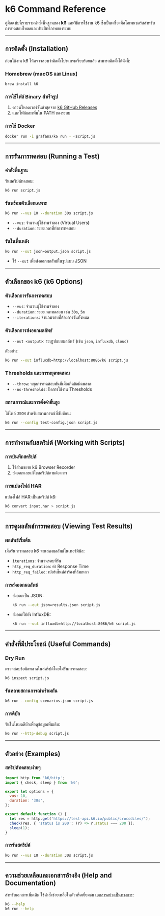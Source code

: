 # k6 Command Reference

คู่มือฉบับนี้รวบรวมคำสั่งพื้นฐานของ **k6** และวิธีการใช้งาน k6 ซึ่งเป็นเครื่องมือโอเพนซอร์สสำหรับการทดสอบโหลดและประสิทธิภาพของระบบ

---

## **การติดตั้ง (Installation)**

ก่อนใช้งาน k6 ให้ตรวจสอบว่าติดตั้งโปรแกรมเรียบร้อยแล้ว สามารถติดตั้งได้ดังนี้:

### **Homebrew (macOS และ Linux)**
```bash
brew install k6
```

### **การใช้ไฟล์ Binary สำเร็จรูป**
1. ดาวน์โหลดเวอร์ชันล่าสุดจาก [k6 GitHub Releases](https://github.com/grafana/k6/releases)
2. แตกไฟล์และเพิ่มใน PATH ของระบบ

### **การใช้ Docker**
```bash
docker run -i grafana/k6 run - <script.js
```

---

## **การรันการทดสอบ (Running a Test)**

### **คำสั่งพื้นฐาน**
รันสคริปต์ทดสอบ:
```bash
k6 run script.js
```

### **รันพร้อมตัวเลือกเฉพาะ**
```bash
k6 run --vus 10 --duration 30s script.js
```
- `--vus`: จำนวนผู้ใช้งานจำลอง (Virtual Users)
- `--duration`: ระยะเวลาที่ทำการทดสอบ

### **รันในพื้นหลัง**
```bash
k6 run --out json=output.json script.js
```
- ใช้ `--out` เพื่อส่งออกผลลัพธ์ในรูปแบบ JSON

---

## **ตัวเลือกของ k6 (k6 Options)**

### **ตัวเลือกการรันการทดสอบ**
- `--vus`: จำนวนผู้ใช้งานจำลอง
- `--duration`: ระยะเวลาทดสอบ เช่น `30s`, `5m`
- `--iterations`: จำนวนรอบที่ต้องการรันทั้งหมด

### **ตัวเลือกการส่งออกผลลัพธ์**
- `--out <output>`: ระบุรูปแบบผลลัพธ์ (เช่น `json`, `influxdb`, `cloud`)

ตัวอย่าง:
```bash
k6 run --out influxdb=http://localhost:8086/k6 script.js
```

### **Thresholds และการหยุดทดสอบ**
- `--throw`: หยุดการทดสอบทันทีเมื่อเกิดข้อผิดพลาด
- `--no-thresholds`: ปิดการใช้งาน Thresholds

### **สถานการณ์และการตั้งค่าขั้นสูง**
ใช้ไฟล์ `JSON` สำหรับสถานการณ์ที่ซับซ้อน:
```bash
k6 run --config test-config.json script.js
```

---

## **การทำงานกับสคริปต์ (Working with Scripts)**

### **การบันทึกสคริปต์**
1. ใช้ส่วนขยาย k6 Browser Recorder
2. ส่งออกและแก้ไขสคริปต์ตามต้องการ

### **การแปลงไฟล์ HAR**
แปลงไฟล์ HAR เป็นสคริปต์ k6:
```bash
k6 convert input.har > script.js
```

---

## **การดูผลลัพธ์การทดสอบ (Viewing Test Results)**

### **ผลลัพธ์เริ่มต้น**
เมื่อรันการทดสอบ k6 จะแสดงผลลัพธ์ในเทอร์มินัล:
- `iterations`: จำนวนรอบที่รัน
- `http_req_duration`: ค่า Response Time
- `http_req_failed`: เปอร์เซ็นต์คำร้องที่ล้มเหลว

### **การส่งออกผลลัพธ์**
- ส่งออกเป็น JSON:
  ```bash
  k6 run --out json=results.json script.js
  ```
- ส่งออกไปยัง InfluxDB:
  ```bash
  k6 run --out influxdb=http://localhost:8086/k6 script.js
  ```

---

## **คำสั่งที่มีประโยชน์ (Useful Commands)**

### **Dry Run**
ตรวจสอบข้อผิดพลาดในสคริปต์โดยไม่รันการทดสอบ:
```bash
k6 inspect script.js
```

### **รันหลายสถานการณ์พร้อมกัน**
```bash
k6 run --config scenarios.json script.js
```

### **การดีบัก**
รันในโหมดดีบักเพื่อดูข้อมูลเพิ่มเติม:
```bash
k6 run --http-debug script.js
```

---

## **ตัวอย่าง (Examples)**

### **สคริปต์ทดสอบง่ายๆ**
```javascript
import http from 'k6/http';
import { check, sleep } from 'k6';

export let options = {
  vus: 10,
  duration: '30s',
};

export default function () {
  let res = http.get('https://test-api.k6.io/public/crocodiles/');
  check(res, { 'status is 200': (r) => r.status === 200 });
  sleep(1);
}
```

### **การรันสคริปต์**
```bash
k6 run --vus 10 --duration 30s script.js
```

---

## **ความช่วยเหลือและเอกสารอ้างอิง (Help and Documentation)**
สำหรับเอกสารเพิ่มเติม ใช้คำสั่งช่วยเหลือในตัวหรือเยี่ยมชม [เอกสารอย่างเป็นทางการ](https://k6.io/docs/):
```bash
k6 --help
k6 run --help
```

